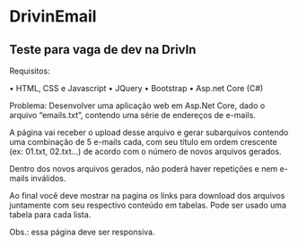 # DrivinEmail
## Teste para vaga de dev na DrivIn

Requisitos:

•	HTML, CSS e Javascript 
•	JQuery
•	Bootstrap
•	Asp.net Core (C#)

Problema:
Desenvolver uma aplicação web em Asp.Net Core, dado o arquivo “emails.txt”, contendo uma série de endereços de e-mails.

A página vai receber o upload desse arquivo e gerar subarquivos contendo uma combinação de 5 e-mails cada, com seu título em ordem crescente (ex: 01.txt, 02.txt...) de acordo com o número de novos arquivos gerados.

Dentro dos novos arquivos gerados, não poderá haver repetições e nem e-mails inválidos.

Ao final você deve mostrar na pagina os links para download dos arquivos juntamente com seu respectivo conteúdo em tabelas. Pode ser usado uma tabela para cada lista.

Obs.: essa página deve ser responsiva.


